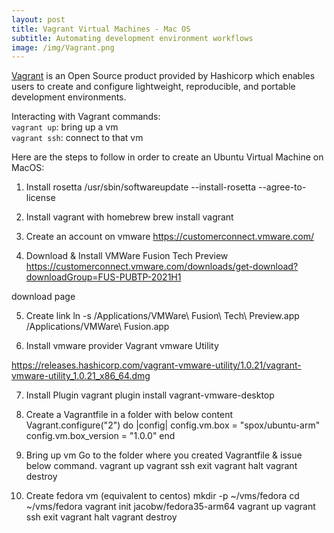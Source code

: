 ```yaml
---
layout: post
title: Vagrant Virtual Machines - Mac OS
subtitle: Automating development environment workflows
image: /img/Vagrant.png
---
```


[Vagrant](https://www.vagrantup.com/) is an Open Source product provided by Hashicorp which enables users to create and configure lightweight, reproducible, and portable development environments.

Interacting with Vagrant commands: <br>
    `vagrant up`: bring up a vm<br>
    `vagrant ssh`: connect to that vm


Here are the steps to follow in order to create an Ubuntu Virtual Machine on MacOS:


1. Install rosetta
	/usr/sbin/softwareupdate --install-rosetta --agree-to-license
	
2. Install vagrant with homebrew
	brew install vagrant
	
3. Create an account on vmware
	https://customerconnect.vmware.com/
	
4. Download & Install VMWare Fusion Tech Preview
https://customerconnect.vmware.com/downloads/get-download?downloadGroup=FUS-PUBTP-2021H1

download page

5. Create link
	ln -s /Applications/VMWare\ Fusion\ Tech\ Preview.app /Applications/VMWare\ Fusion.app

6. Install vmware provider
	Vagrant vmware Utility

https://releases.hashicorp.com/vagrant-vmware-utility/1.0.21/vagrant-vmware-utility_1.0.21_x86_64.dmg

7. Install Plugin
	vagrant plugin install vagrant-vmware-desktop

8. Create a Vagrantfile in a folder with below content
	Vagrant.configure("2") do |config|
              config.vm.box = "spox/ubuntu-arm"
              config.vm.box_version = "1.0.0"
           end
	
9. Bring up vm
	Go to the folder where you created Vagrantfile & issue below command.
	vagrant up
	vagrant ssh
	exit
            vagrant halt
	vagrant destroy
	
10. Create fedora vm (equivalent to centos)
	mkdir -p ~/vms/fedora
	cd ~/vms/fedora
	vagrant init jacobw/fedora35-arm64
	vagrant up
    	vagrant ssh
	exit
	vagrant halt
	vagrant destroy
	

